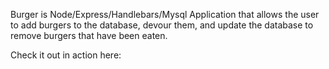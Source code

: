 Burger is Node/Express/Handlebars/Mysql Application that allows the user to add burgers to the database, devour them, and update the database to remove burgers that have been eaten.

Check it out in action here: 
